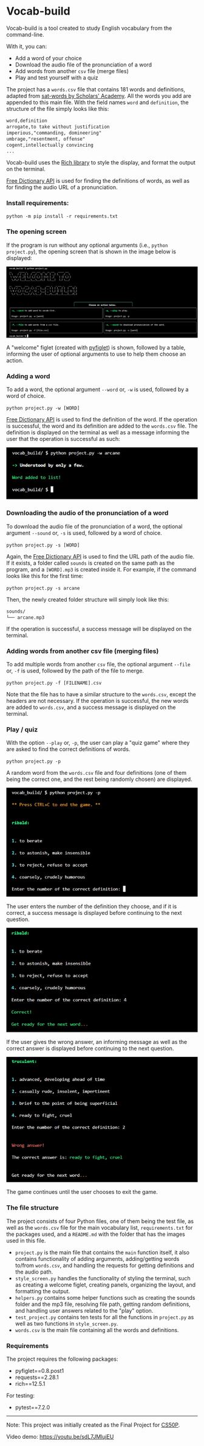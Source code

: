 # Vocab-build

Vocab-build is a tool created to study English vocabulary from the command-line.

With it, you can:
- Add a word of your choice
- Download the audio file of the pronunciation of a word
- Add words from another `csv` file (merge files)
- Play and test yourself with a quiz


The project has a `words.csv` file that contains 181 words and definitions, adapted from [sat-words by Scholars' Academy](https://github.com/scholarsnyc/sat-words). All the words you add are appended to this main file.
With the field names `word` and `definition`, the structure of the file simply looks like this:
```
word,definition
arrogate,to take without justification
imperious,"commanding, domineering"
umbrage,"resentment, offense"
cogent,intellectually convincing
...
```

Vocab-build uses the [Rich library](https://github.com/Textualize/rich) to style the display, and format the output on the terminal.

[Free Dictionary API](https://github.com/meetDeveloper/freeDictionaryAPI) is used for finding the definitions of words, as well as for finding the audio URL of a pronunciation.


### Install requirements:
```
python -m pip install -r requirements.txt
```


### The opening screen
If the program is run without any optional arguments (i.e., `python project.py`), the opening screen that is shown in the image below is displayed:

![The opening screen](./readme-images/opening_screen.jpg)

A "welcome" figlet (created with [pyfiglet](https://pypi.org/project/pyfiglet/)) is shown, followed by a table, informing the user of optional arguments to use to help them choose an action.

### Adding a word
To add a word, the optional argument `--word` or, `-w` is used, followed by a word of choice.

`python project.py -w [WORD]`

[Free Dictionary API](https://github.com/meetDeveloper/freeDictionaryAPI) is used to find the definition of the word. If the operation is successful, the word and its definition are added to the `words.csv` file. The definition is displayed on the terminal as well as a message informing the user that the operation is successful as such:

![Adding a word](./readme-images/word.jpg)

### Downloading the audio of the pronunciation of a word
To download the audio file of the pronunciation of a word, the optional argument `--sound` or, `-s` is used, followed by a word of choice.

`python project.py -s [WORD]`

Again, the [Free Dictionary API](https://github.com/meetDeveloper/freeDictionaryAPI) is used to find the URL path of the audio file. If it exists, a folder called `sounds` is created on the same path as the program, and a `[WORD].mp3` is created inside it. For example, if the command looks like this for the first time:

`python project.py -s arcane`

Then, the newly created folder structure will simply look like this:

```
sounds/
└── arcane.mp3
```

If the operation is successful, a success message will be displayed on the terminal.

### Adding words from another csv file (merging files)
To add multiple words from another `csv` file, the optional argument `--file` or, `-f` is used, followed by the path of the file to merge.

`python project.py -f [FILENAME].csv`

Note that the file has to have a similar structure to the `words.csv`, except the headers are not necessary.
If the operation is successful, the new words are added to `words.csv`, and a success message is displayed on the terminal.

### Play / quiz
With the option `--play` or, `-p`, the user can play a "quiz game" where they are asked to find the correct definitions of words.

`python project.py -p`

A random word from the `words.csv` file and four definitions (one of them being the correct one, and the rest being randomly chosen) are displayed.

![A word and four definitions displayed](./readme-images/play_n.jpg)


The user enters the number of the definition they choose, and if it is correct, a success message is displayed before continuing to the next question.

![Correct answer](./readme-images/play_c.jpg)

If the user gives the wrong answer, an informing message as well as the correct answer is displayed before continuing to the next question.

![Wrong answer](./readme-images/play_w.jpg)

The game continues until the user chooses to exit the game.

### The file structure
The project consists of four Python files, one of them being the test file, as well as the `words.csv` file for the main vocabulary list, `requirements.txt` for the packages used, and a `README.md` with the folder that has the images used in this file.
- `project.py` is the main file that contains the `main` function itself, it also contains functionality of adding arguments, adding/getting words to/from `words.csv`, and handling the requests for getting definitions and the audio path.
- `style_screen.py` handles the functionality of styling the terminal, such as creating a welcome figlet, creating panels, organizing the layout, and formatting the output.
- `helpers.py` contains some helper functions such as creating the sounds folder and the mp3 file, resolving file path, getting random definitions, and handling user answers related to the "play" option.
- `test_project.py` contains ten tests for all the functions in `project.py` as well as two functions in `style_screen.py`.
- `words.csv` is the main file containing all the words and definitions.

### Requirements
The project requires the following packages:
- pyfiglet==0.8.post1
- requests==2.28.1
- rich==12.5.1

For testing:
- pytest==7.2.0

***

Note: This project was initially created as the Final Project for [CS50P](https://cs50.harvard.edu/python/2022/). 

Video demo: https://youtu.be/sdL7JMlujEU